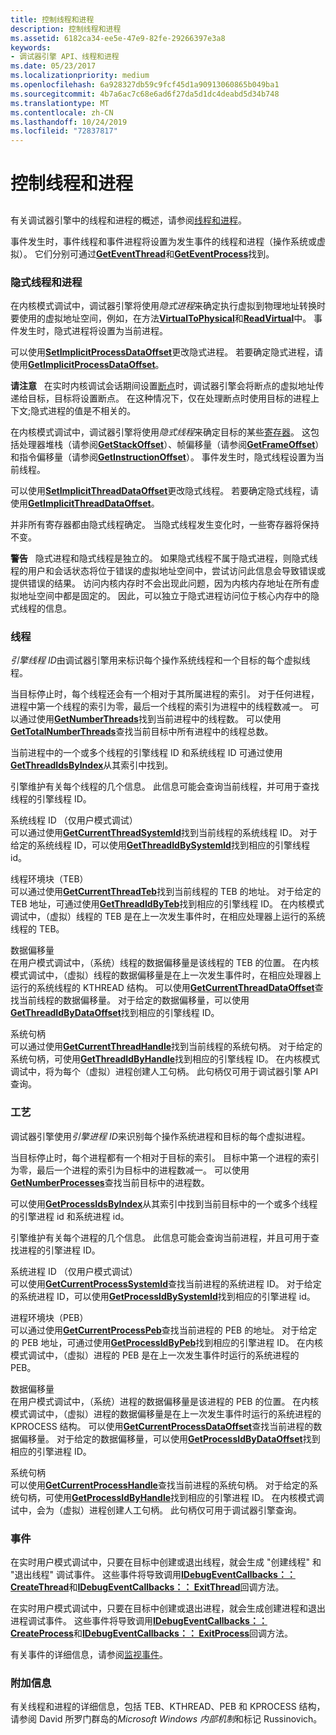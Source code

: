 ```yaml
---
title: 控制线程和进程
description: 控制线程和进程
ms.assetid: 6182ca34-ee5e-47e9-82fe-29266397e3a8
keywords:
- 调试器引擎 API、线程和进程
ms.date: 05/23/2017
ms.localizationpriority: medium
ms.openlocfilehash: 6a928327db59c9fcf45d1a90913060865b049ba1
ms.sourcegitcommit: 4b7a6ac7c68e6ad6f27da5d1dc4deabd5d34b748
ms.translationtype: MT
ms.contentlocale: zh-CN
ms.lasthandoff: 10/24/2019
ms.locfileid: "72837817"
---
```

# <a name="controlling-threads-and-processes"></a>控制线程和进程


## <span id="ddk_threads_and_processes_dbx"></span><span id="DDK_THREADS_AND_PROCESSES_DBX"></span>


有关调试器引擎中的线程和进程的概述，请参阅[线程和进程](threads-and-processes.md)。

事件发生时，事件线程和事件进程将设置为发生事件的线程和进程（操作系统或虚拟）。 它们分别可通过[**GetEventThread**](https://docs.microsoft.com/windows-hardware/drivers/ddi/dbgeng/nf-dbgeng-idebugsystemobjects4-geteventthread)和[**GetEventProcess**](https://docs.microsoft.com/windows-hardware/drivers/ddi/dbgeng/nf-dbgeng-idebugsystemobjects4-geteventprocess)找到。

### <a name="span-idimplicit_threads_and_processesspanspan-idimplicit_threads_and_processesspanimplicit-threads-and-processes"></a><span id="implicit_threads_and_processes"></span><span id="IMPLICIT_THREADS_AND_PROCESSES"></span>隐式线程和进程

在内核模式调试中，调试器引擎将使用*隐式进程*来确定执行虚拟到物理地址转换时要使用的虚拟地址空间，例如，在方法[**VirtualToPhysical**](https://docs.microsoft.com/windows-hardware/drivers/ddi/dbgeng/nf-dbgeng-idebugdataspaces4-virtualtophysical)和[**ReadVirtual**](https://docs.microsoft.com/windows-hardware/drivers/ddi/dbgeng/nf-dbgeng-idebugdataspaces4-readvirtual)中。 事件发生时，隐式进程将设置为当前进程。

可以使用[**SetImplicitProcessDataOffset**](https://docs.microsoft.com/windows-hardware/drivers/ddi/dbgeng/nf-dbgeng-idebugsystemobjects4-setimplicitprocessdataoffset)更改隐式进程。 若要确定隐式进程，请使用[**GetImplicitProcessDataOffset**](https://docs.microsoft.com/windows-hardware/drivers/ddi/dbgeng/nf-dbgeng-idebugsystemobjects4-getimplicitprocessdataoffset)。

**请注意**   在实时内核调试会话期间设置[断点](multiprocessor-syntax.md#breakpoints)时，调试器引擎会将断点的虚拟地址传递给目标，目标将设置断点。 在这种情况下，仅在处理断点时使用目标的进程上下文;隐式进程的值是不相关的。

 

在内核模式调试中，调试器引擎将使用*隐式线程*来确定目标的某些[寄存器](x86-architecture.md#registers)。 这包括处理器堆栈（请参阅[**GetStackOffset**](https://docs.microsoft.com/windows-hardware/drivers/ddi/dbgeng/nf-dbgeng-idebugregisters2-getstackoffset)）、帧偏移量（请参阅[**GetFrameOffset**](https://docs.microsoft.com/windows-hardware/drivers/ddi/dbgeng/nf-dbgeng-idebugregisters2-getframeoffset)）和指令偏移量（请参阅[**GetInstructionOffset**](https://docs.microsoft.com/windows-hardware/drivers/ddi/dbgeng/nf-dbgeng-idebugregisters2-getinstructionoffset)）。 事件发生时，隐式线程设置为当前线程。

可以使用[**SetImplicitThreadDataOffset**](https://docs.microsoft.com/windows-hardware/drivers/ddi/dbgeng/nf-dbgeng-idebugsystemobjects4-setimplicitthreaddataoffset)更改隐式线程。 若要确定隐式线程，请使用[**GetImplicitThreadDataOffset**](https://docs.microsoft.com/windows-hardware/drivers/ddi/dbgeng/nf-dbgeng-idebugsystemobjects4-getimplicitthreaddataoffset)。

并非所有寄存器都由隐式线程确定。 当隐式线程发生变化时，一些寄存器将保持不变。

**警告**   隐式进程和隐式线程是独立的。 如果隐式线程不属于隐式进程，则隐式线程的用户和会话状态将位于错误的虚拟地址空间中，尝试访问此信息会导致错误或提供错误的结果。 访问内核内存时不会出现此问题，因为内核内存地址在所有虚拟地址空间中都是固定的。 因此，可以独立于隐式进程访问位于核心内存中的隐式线程的信息。

 

### <a name="span-idthreadsspanspan-idthreadsspanthreads"></a><span id="threads"></span><span id="THREADS"></span>线程

*引擎线程 ID*由调试器引擎用来标识每个操作系统线程和一个目标的每个虚拟线程。

当目标停止时，每个线程还会有一个相对于其所属进程的索引。 对于任何进程，进程中第一个线程的索引为零，最后一个线程的索引为进程中的线程数减一。 可以通过使用[**GetNumberThreads**](https://docs.microsoft.com/windows-hardware/drivers/ddi/dbgeng/nf-dbgeng-idebugsystemobjects4-getnumberthreads)找到当前进程中的线程数。 可以使用[**GetTotalNumberThreads**](https://docs.microsoft.com/windows-hardware/drivers/ddi/dbgeng/nf-dbgeng-idebugsystemobjects4-gettotalnumberthreads)查找当前目标中所有进程中的线程总数。

当前进程中的一个或多个线程的引擎线程 ID 和系统线程 ID 可通过使用[**GetThreadIdsByIndex**](https://docs.microsoft.com/windows-hardware/drivers/ddi/dbgeng/nf-dbgeng-idebugsystemobjects4-getthreadidsbyindex)从其索引中找到。

引擎维护有关每个线程的几个信息。 此信息可能会查询当前线程，并可用于查找线程的引擎线程 ID。

<span id="system_thread_ID__user-mode_debugging_only_"></span><span id="system_thread_id__user-mode_debugging_only_"></span><span id="SYSTEM_THREAD_ID__USER-MODE_DEBUGGING_ONLY_"></span>系统线程 ID （仅用户模式调试）  
可以通过使用[**GetCurrentThreadSystemId**](https://docs.microsoft.com/windows-hardware/drivers/ddi/dbgeng/nf-dbgeng-idebugsystemobjects4-getcurrentthreadsystemid)找到当前线程的系统线程 ID。 对于给定的系统线程 ID，可以使用[**GetThreadIdBySystemId**](https://docs.microsoft.com/windows-hardware/drivers/ddi/dbgeng/nf-dbgeng-idebugsystemobjects4-getthreadidbysystemid)找到相应的引擎线程 id。

<span id="thread_environment_block__TEB_"></span><span id="thread_environment_block__teb_"></span><span id="THREAD_ENVIRONMENT_BLOCK__TEB_"></span>线程环境块（TEB）  
可以通过使用[**GetCurrentThreadTeb**](https://docs.microsoft.com/windows-hardware/drivers/ddi/dbgeng/nf-dbgeng-idebugsystemobjects4-getcurrentthreadteb)找到当前线程的 TEB 的地址。 对于给定的 TEB 地址，可通过使用[**GetThreadIdByTeb**](https://docs.microsoft.com/windows-hardware/drivers/ddi/dbgeng/nf-dbgeng-idebugsystemobjects4-getthreadidbyteb)找到相应的引擎线程 ID。 在内核模式调试中，（虚拟）线程的 TEB 是在上一次发生事件时，在相应处理器上运行的系统线程的 TEB。

<span id="data_offset"></span><span id="DATA_OFFSET"></span>数据偏移量  
在用户模式调试中，（系统）线程的数据偏移量是该线程的 TEB 的位置。 在内核模式调试中，（虚拟）线程的数据偏移量是在上一次发生事件时，在相应处理器上运行的系统线程的 KTHREAD 结构。 可以使用[**GetCurrentThreadDataOffset**](https://docs.microsoft.com/windows-hardware/drivers/ddi/dbgeng/nf-dbgeng-idebugsystemobjects4-getcurrentthreaddataoffset)查找当前线程的数据偏移量。 对于给定的数据偏移量，可以使用[**GetThreadIdByDataOffset**](https://docs.microsoft.com/windows-hardware/drivers/ddi/dbgeng/nf-dbgeng-idebugsystemobjects4-getthreadidbydataoffset)找到相应的引擎线程 ID。

<span id="system_handle"></span><span id="SYSTEM_HANDLE"></span>系统句柄  
可以通过使用[**GetCurrentThreadHandle**](https://docs.microsoft.com/windows-hardware/drivers/ddi/dbgeng/nf-dbgeng-idebugsystemobjects4-getcurrentthreadhandle)找到当前线程的系统句柄。 对于给定的系统句柄，可使用[**GetThreadIdByHandle**](https://docs.microsoft.com/windows-hardware/drivers/ddi/dbgeng/nf-dbgeng-idebugsystemobjects4-getthreadidbyhandle)找到相应的引擎线程 ID。 在内核模式调试中，将为每个（虚拟）进程创建人工句柄。 此句柄仅可用于调试器引擎 API 查询。

### <a name="span-idprocessesspanspan-idprocessesspanprocesses"></a><span id="processes"></span><span id="PROCESSES"></span>工艺

调试器引擎使用*引擎进程 ID*来识别每个操作系统进程和目标的每个虚拟进程。

当目标停止时，每个进程都有一个相对于目标的索引。 目标中第一个进程的索引为零，最后一个进程的索引为目标中的进程数减一。 可以使用[**GetNumberProcesses**](https://docs.microsoft.com/windows-hardware/drivers/ddi/dbgeng/nf-dbgeng-idebugsystemobjects4-getnumberprocesses)查找当前目标中的进程数。

可以使用[**GetProcessIdsByIndex**](https://docs.microsoft.com/windows-hardware/drivers/ddi/dbgeng/nf-dbgeng-idebugsystemobjects4-getprocessidsbyindex)从其索引中找到当前目标中的一个或多个线程的引擎进程 id 和系统进程 id。

引擎维护有关每个进程的几个信息。 此信息可能会查询当前进程，并且可用于查找进程的引擎进程 ID。

<span id="system_process_ID__user-mode_debugging_only_"></span><span id="system_process_id__user-mode_debugging_only_"></span><span id="SYSTEM_PROCESS_ID__USER-MODE_DEBUGGING_ONLY_"></span>系统进程 ID （仅用户模式调试）  
可以使用[**GetCurrentProcessSystemId**](https://docs.microsoft.com/windows-hardware/drivers/ddi/dbgeng/nf-dbgeng-idebugsystemobjects4-getcurrentprocesssystemid)查找当前进程的系统进程 ID。 对于给定的系统进程 ID，可以使用[**GetProcessIdBySystemId**](https://docs.microsoft.com/windows-hardware/drivers/ddi/dbgeng/nf-dbgeng-idebugsystemobjects4-getprocessidbysystemid)找到相应的引擎进程 id。

<span id="process_environment_block__PEB_"></span><span id="process_environment_block__peb_"></span><span id="PROCESS_ENVIRONMENT_BLOCK__PEB_"></span>进程环境块（PEB）  
可以通过使用[**GetCurrentProcessPeb**](https://docs.microsoft.com/windows-hardware/drivers/ddi/dbgeng/nf-dbgeng-idebugsystemobjects4-getcurrentprocesspeb)查找当前进程的 PEB 的地址。 对于给定的 PEB 地址，可通过使用[**GetProcessIdByPeb**](https://docs.microsoft.com/windows-hardware/drivers/ddi/dbgeng/nf-dbgeng-idebugsystemobjects4-getprocessidbypeb)找到相应的引擎进程 ID。 在内核模式调试中，（虚拟）进程的 PEB 是在上一次发生事件时运行的系统进程的 PEB。

<span id="data_offset"></span><span id="DATA_OFFSET"></span>数据偏移量  
在用户模式调试中，（系统）进程的数据偏移量是该进程的 PEB 的位置。 在内核模式调试中，（虚拟）进程的数据偏移量是在上一次发生事件时运行的系统进程的 KPROCESS 结构。 可以使用[**GetCurrentProcessDataOffset**](https://docs.microsoft.com/windows-hardware/drivers/ddi/dbgeng/nf-dbgeng-idebugsystemobjects4-getcurrentprocessdataoffset)查找当前进程的数据偏移量。 对于给定的数据偏移量，可以使用[**GetProcessIdByDataOffset**](https://docs.microsoft.com/windows-hardware/drivers/ddi/dbgeng/nf-dbgeng-idebugsystemobjects4-getprocessidbydataoffset)找到相应的引擎进程 ID。

<span id="system_handle"></span><span id="SYSTEM_HANDLE"></span>系统句柄  
可以使用[**GetCurrentProcessHandle**](https://docs.microsoft.com/windows-hardware/drivers/ddi/dbgeng/nf-dbgeng-idebugsystemobjects4-getcurrentprocesshandle)查找当前进程的系统句柄。 对于给定的系统句柄，可使用[**GetProcessIdByHandle**](https://docs.microsoft.com/windows-hardware/drivers/ddi/dbgeng/nf-dbgeng-idebugsystemobjects4-getprocessidbyhandle)找到相应的引擎进程 ID。 在内核模式调试中，会为（虚拟）进程创建人工句柄。 此句柄仅可用于调试器引擎查询。

### <a name="span-ideventsspanspan-ideventsspanevents"></a><span id="events"></span><span id="EVENTS"></span>事件

在实时用户模式调试中，只要在目标中创建或退出线程，就会生成 "创建线程" 和 "退出线程" 调试事件。 这些事件将导致调用[**IDebugEventCallbacks：： CreateThread**](https://docs.microsoft.com/windows-hardware/drivers/ddi/dbgeng/nf-dbgeng-idebugeventcallbacks-createthread)和[**IDebugEventCallbacks：： ExitThread**](https://docs.microsoft.com/windows-hardware/drivers/ddi/dbgeng/nf-dbgeng-idebugeventcallbacks-exitthread)回调方法。

在实时用户模式调试中，只要在目标中创建或退出进程，就会生成创建进程和退出进程调试事件。 这些事件将导致调用[**IDebugEventCallbacks：： CreateProcess**](https://docs.microsoft.com/windows-hardware/drivers/ddi/dbgeng/nf-dbgeng-idebugeventcallbacks-createprocess)和[**IDebugEventCallbacks：： ExitProcess**](https://docs.microsoft.com/windows-hardware/drivers/ddi/dbgeng/nf-dbgeng-idebugeventcallbacks-exitprocess)回调方法。

有关事件的详细信息，请参阅[监视事件](monitoring-events.md)。

### <a name="span-idadditional_informationspanspan-idadditional_informationspanadditional-information"></a><span id="additional_information"></span><span id="ADDITIONAL_INFORMATION"></span>附加信息

有关线程和进程的详细信息，包括 TEB、KTHREAD、PEB 和 KPROCESS 结构，请参阅 David 所罗门群岛的*Microsoft Windows 内部机制*和标记 Russinovich。

 

 





